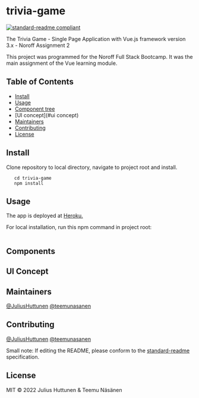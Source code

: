 # trivia-game

[![standard-readme compliant](https://img.shields.io/badge/standard--readme-OK-green.svg?style=flat-square)](https://github.com/RichardLitt/standard-readme)

The Trivia Game - Single Page Application with Vue.js framework version 3.x - Noroff Assignment 2

This project was programmed for the Noroff Full Stack Bootcamp. It was the main assignment of the Vue learning module.

## Table of Contents

- [Install](#install)
- [Usage](#usage)
- [Component tree](#components)
- [UI concept](#ui concept)
- [Maintainers](#maintainers)
- [Contributing](#contributing)
- [License](#license)


## Install

Clone repository to local directory, navigate to project root and install.

```git clone https://github.com/teemunasanen/trivia-game.git
   cd trivia-game
   npm install
```

## Usage

The app is deployed at [Heroku.](https://trivia-game-vue3.herokuapp.com/)

For local installation, run this npm command in project root:

```npm run dev
```

## Components



## UI Concept



## Maintainers
[@JuliusHuttunen](https://github.com/JuliusHuttunen)
[@teemunasanen](https://github.com/teemunasanen)

## Contributing
[@JuliusHuttunen](https://github.com/JuliusHuttunen)
[@teemunasanen](https://github.com/teemunasanen)



Small note: If editing the README, please conform to the [standard-readme](https://github.com/RichardLitt/standard-readme) specification.

## License

MIT © 2022 Julius Huttunen & Teemu Näsänen
